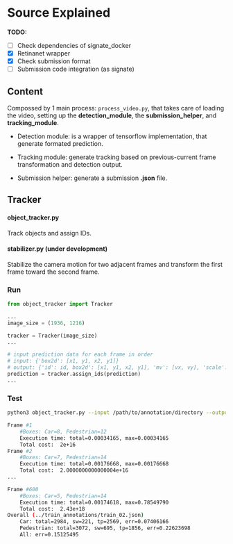# Source Explained

**TODO:**

- [ ] Check dependencies of signate_docker
- [x] Retinanet wrapper
- [x] Check submission format
- [ ] Submission code integration (as signate)

## Content
Compossed by 1 main process: ```process_video.py```, that takes care of loading the video, setting up the **detection_module**, the **submission_helper**, and **tracking_module**.

- Detection module: is a wrapper of tensorflow implementation, that generate formated prediction.

- Tracking module: generate tracking based on previous-current frame transformation and detection output.

- Submission helper: generate a submission **.json** file.

## Tracker
#### object_tracker.py

Track objects and assign IDs.

#### stabilizer.py (under development)

Stabilize the camera motion for two adjacent frames and transform the first frame toward the second frame.

### Run

```python
from object_tracker import Tracker

...
image_size = (1936, 1216)

tracker = Tracker(image_size)
...

# input prediction data for each frame in order
# input: {'box2d': [x1, y1, x2, y1]}
# output: {'id': id, box2d': [x1, y1, x2, y1], 'mv': [vx, vy], 'scale': [sx, sy], 'occlusion': number_of_occlusions}
prediction = tracker.assign_ids(prediction)
...
```

### Test

```bash
python3 object_tracker.py --input /path/to/annotation/directory --output /path/to/output.json

Frame #1
    #Boxes: Car=8, Pedestrian=12
    Execution time: total=0.00034165, max=0.00034165
    Total cost:  2e+16
Frame #2
    #Boxes: Car=7, Pedestrian=14
    Execution time: total=0.00176668, max=0.00176668
    Total cost:  2.0000000000000004e+16
...

Frame #600
    #Boxes: Car=5, Pedestrian=14
    Execution time: total=0.00174618, max=0.78549790
    Total cost:  2.43e+18
Overall (../train_annotations/train_02.json)
    Car: total=2984, sw=221, tp=2569, err=0.07406166
    Pedestrian: total=3072, sw=695, tp=1856, err=0.22623698
    All: err=0.15125495
```